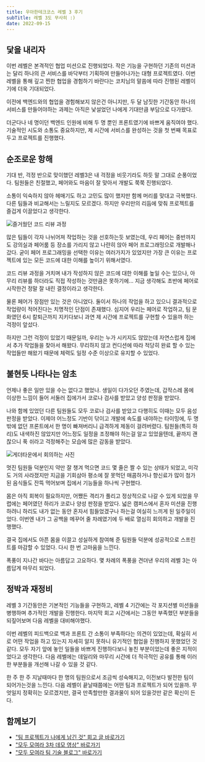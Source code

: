 ```yaml
---
title: 우아한테크코스 레벨 3 후기
subTitle: 레벨 3도 무사히 :)
date: 2022-09-15
---
```


## 닻을 내리자

이번 레벨은 본격적인 협업 미션으로 진행되었다.
작은 기능을 구현하던 기존의 미션과는 달리 하나의 큰 서비스를 바닥부터 기획하여 만들어나가는 대형 프로젝트였다.
이번 레벨을 통해 깊고 찐한 협업을 경험하기 바란다는 코치님의 말씀에 따라 진행된 레벨이기에 더욱 기대되었다.

이전에 백엔드와의 협업을 경험해보지 않은건 아니지만,
두 달 남짓한 기간동안 하나의 서비스를 만들어야하는 과제는 아직은 낯설었던 나에게 기대만큼 부담으로 다가왔다.

더군다나 네 명이던 백엔드 인원에 비해 두 명 뿐인 프론트였기에 바쁘게 움직여야 했다.
기술적인 시도와 소통도 중요하지만, 제 시간에 서비스를 완성하는 것을 첫 번째 목표로 두고 프로젝트를 진행했다.

## 순조로운 항해

기대 반, 걱정 반으로 맞이했던 레벨3은 내 걱정을 비웃기라도 하듯 말 그대로 순풍이었다.
팀원들은 친절했고, 페어와도 마음이 잘 맞아서 개발도 쭉쭉 진행되었다.

소통이 익숙하지 않아 헤매기도 하고 고민도 많이 했지만 함께 머리를 맞대고 극복했다.
다른 팀들과 비교해서는 느릴지도 모르겠다. 하지만 우리만의 리듬에 맞춰 프로젝트를 즐겁게 이끌었다고
생각한다.

![즐거웠던 코드 리뷰 과정](https://user-images.githubusercontent.com/28296575/192105203-35a28292-bf29-429d-a19a-524a22734b5d.png)

많은 팀들이 각자 나뉘어져 작업하는 것을 선호하는듯 보였는데,
우리 페어는 중반까지도 강의실과 페어룸 등 장소를 가리지 않고 나란히 앉아 페어 프로그래밍으로 개발해나갔다.
굳이 페어 프로그래밍을 선택한 이유는 여러가지가 있었지만 가장 큰 이유는 프로젝트에 있는 모든 코드에 대한 이해를 높이기 위해서였다.

코드 리뷰 과정을 거치며 내가 작성하지 않은 코드에 대한 이해를 높일 수는 있으나, 아무리 리뷰를 하더라도 직접 작성하는 것만큼은 못하기에... 지금 생각해도 초반에 페어로 시작한건 정말 잘 내린 결정이라고 생각한다.

물론 페어가 장점만 있는 것은 아니었다. 둘이서 하나의 작업을 하고 있으니 결과적으로 작업량이 적어진다는 치명적인 단점이 존재했다.
심지어 우리는 페어로 작업하고, 팀 문화였던 6시 칼퇴근까지 지키다보니 과연 제 시간에 프로젝트를 구현할 수 있을까 하는 걱정이 앞섰다.

하지만 그런 걱정이 있었기 때문일까, 우리는 누가 시키지도 않았는데 자연스럽게 집에서 추가 작업들을 찾아서 해왔다.
무리하지 않고 컨디션에 따라 적당히 완료 할 수 있는 작업들만 해왔기 때문에 체력도 일정 수준 이상으로 유지할 수 있었다.

## 불현듯 나타나는 암초

언제나 좋은 일만 있을 수는 없다고 했었나. 생일이 다가오던 주였는데, 갑작스레 몸에 이상한 느낌이 들어
서둘러 집에가서 코로나 검사를 받았고 양성 판정을 받았다.

나와 함께 있었던 다른 팀원들도 모두 코로나 검사를 받았고 다행히도 이때는 모두 음성 판정을 받았다.
이제야 어느정도 기반이 닦이고 개발에 속도를 내야하는 타이밍에, 두 명밖에 없던 프론트에서 한 명이 빠져버리니
급격하게 제동이 걸려버렸다. 팀원들(특히 하리)도 내색하진 않았지만 어느정도 일정을 조정해야 하는걸 알고 있었을텐데,
끝까지 괜찮으니 푹 쉬라고 걱정해주는 모습에 많은 감동을 받았다.

![게더타운에서 회의하는 사진](https://user-images.githubusercontent.com/28296575/192107848-f649a338-5898-4d26-902c-0dd9f51cb171.png)

멋진 팀원들 덕분인지 약만 잘 챙겨 먹으면 코드 몇 줄은 짤 수 있는 상태가 되었고, 미각도 거의 사라졌지만 지금을 기회삼아
평소에 잘 못먹던 매콤하거나 향신료가 많이 첨가된 음식들도 잔뜩 먹어보며 집에서 기능들을 하나씩 구현했다.

몸은 아직 회복이 필요하지만, 어쨌든 격리가 풀리고 정상적으로 나갈 수 있게 되었을 무렵에는 페어였던 하리가 코로나 양성 판정을 받았다.
넓은 캠퍼스에서 혼자 미션을 진행하려니 하리도 내가 없는 동안 혼자서 힘들었겠구나 하는걸 여실히 느끼게 된 일주일이었다.
이번엔 내가 그 공백을 메꾸어 줄 차례였기에 두 배로 열심히 회의하고 개발을 진행했다.

결국 집에서도 아픈 몸을 이끌고 성실하게 참여해 준 팀원들 덕분에 성공적으로 스프린트를 마감할 수 있었다.
다시 한 번 고마움을 느낀다.

폭풍이 지나간 바다는 아름답고 고요하다. 몇 차례의 폭풍을 견뎌낸 우리의 레벨 3는 아름답게 마무리 되었다.

## 정박과 재정비

레벨 3 기간동안은 기본적인 기능들을 구현하고, 레벨 4 기간에는 각 포지션별 미션들을 병행하며 추가적인 개발을 진행한다.
마지막 회고 시간에서는 그동안 부족했던 부분들을 되짚어보며 다음 레벨을 대비해야했다.

이번 레벨의 피드백으로 백과 프론트 간 소통이 부족하다는 의견이 있었는데,
확실히 서로 어떤 작업을 하고 있는지 자세히 알지 못하니 유기적인 협업을 진행하지 못했었던 것 같다.
모두 자기 앞에 놓인 일들을 바쁘게 진행하다보니 놓친 부분이었는데 좋은 지적이었다고 생각한다.
다음 레벨에는 데일리와 마무리 시간에 더 적극적인 공유를 통해 이러한 부분들을 개선해 나갈 수 있을 것 같다.

한 주 한 주 지날때마다 한 명의 팀원으로서 조금씩 성숙해지고, 이전보다 발전한 팀이 되어가는것을 느낀다.
다음 레벨이 끝날때쯤에는 어떤 팀과 프로젝트가 되어 있을까.
무엇일지 정확히는 모르겠지만, 결국 만족할만한 결과물이 되어 있을것만 같은 확신이 든다.

## 함께보기

- ["팀 프로젝트가 나에게 남긴 것" 회고 글 바로가기](https://github.com/usageness/woowa-writing-4/blob/usageness/LEVEL_3.md)
- ["모두 모여라 3차 데모 영상" 바로가기](https://youtu.be/W5Rloao4zuQ)
- ["모두 모여라 팀 기술 블로그" 바로가기](https://2022-momo.github.io/)

